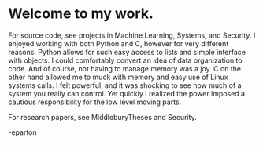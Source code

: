 # Welcome to my work.

For source code, see projects in Machine Learning, Systems, and Security.
I enjoyed working with both Python and C, however for very different reasons.
Python allows for such easy access to lists and simple interface with objects.
I could comfortably convert an idea of data organization to code. And of
course, not having to manage memory was a joy.
C on the other hand allowed me to muck with memory and easy use of Linux
systems calls. I felt powerful, and it was shocking to see how much of a system
you really can control. Yet quickly I realized the power imposed a cautious
responsibility for the low level moving parts.

For research papers, see MiddleburyTheses and Security.

-eparton
